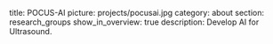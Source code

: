 title: POCUS-AI
picture: projects/pocusai.jpg
category: about
section: research_groups
show_in_overview: true
description: Develop AI for Ultrasound.